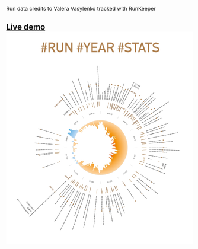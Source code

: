 Run data credits to Valera Vasylenko tracked with RunKeeper

## [Live demo ![Live demo](https://raw.githubusercontent.com/Dmitra/runstat/master/snapshot/1.jpg)](http://daviste.com/demo/runstat)
